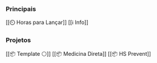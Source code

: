 ### Principais
[[⏲️ Horas para Lançar]]
[[ℹ️ Info]]

### Projetos
 [[📦 Template ⚪]]
 [[📦 Medicina Direta]]
 [[📦 HS Prevent]]

